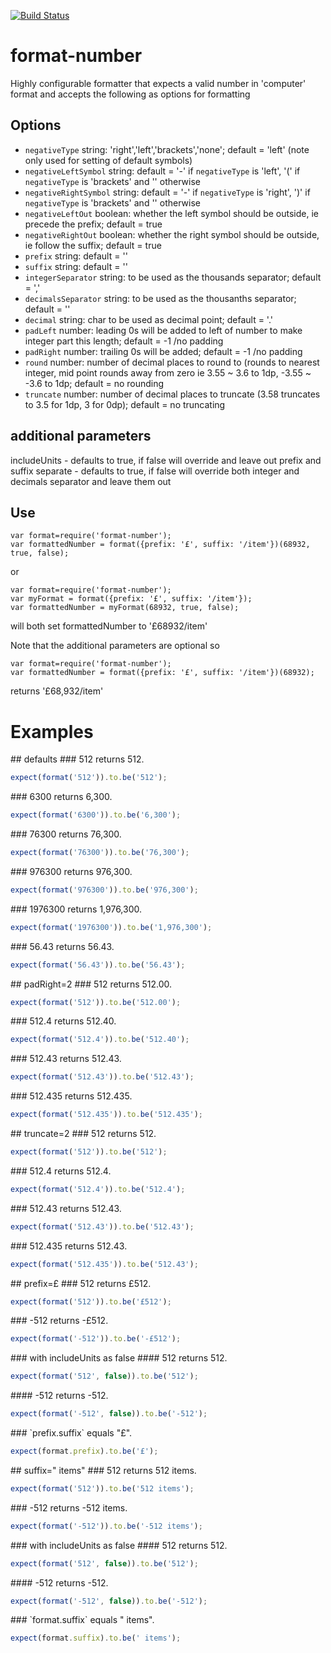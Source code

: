 [![Build Status](https://secure.travis-ci.org/componitable/format-number.png)](http://travis-ci.org/componitable/format-number)
# format-number

Highly configurable formatter that expects a valid number in 'computer' format and accepts the following as options for formatting

## Options
- `negativeType` string: 'right','left','brackets','none'; default = 'left' (note only used for setting of default symbols)
- `negativeLeftSymbol` string: default = '-' if `negativeType` is 'left', '(' if `negativeType` is 'brackets' and '' otherwise
- `negativeRightSymbol` string: default = '-' if `negativeType` is 'right', ')' if `negativeType` is 'brackets' and '' otherwise
- `negativeLeftOut` boolean: whether the left symbol should be outside, ie precede the prefix; default = true
- `negativeRightOut` boolean: whether the right symbol should be outside, ie follow the suffix; default = true
- `prefix` string: default = ''
- `suffix` string: default = ''
- `integerSeparator` string: to be used as the thousands separator; default = ','
- `decimalsSeparator` string: to be used as the thousanths separator; default = ''
- `decimal` string: char to be used as decimal point; default = '.'
- `padLeft` number: leading 0s will be added to left of number to make integer part this length; default = -1 /no padding
- `padRight` number: trailing 0s will be added; default = -1 /no padding
- `round` number: number of decimal places to round to (rounds to nearest integer, mid point rounds away from zero ie 3.55 ~ 3.6 to 1dp, -3.55 ~ -3.6 to 1dp; default = no rounding
- `truncate` number: number of decimal places to truncate (3.58 truncates to 3.5 for 1dp, 3 for 0dp); default =  no truncating

## additional parameters
includeUnits - defaults to true, if false will override and leave out prefix and suffix
separate - defaults to true, if false will override both integer and decimals separator and leave them out

## Use
```
var format=require('format-number');
var formattedNumber = format({prefix: '£', suffix: '/item'})(68932, true, false);
```
or
```
var format=require('format-number');
var myFormat = format({prefix: '£', suffix: '/item'});
var formattedNumber = myFormat(68932, true, false);
```
will both set formattedNumber to '£68932/item'

Note that the additional parameters are optional so 
```
var format=require('format-number');
var formattedNumber = format({prefix: '£', suffix: '/item'})(68932);
```
returns '£68,932/item'



# Examples

<a name="defaults" />
## defaults
<a name="defaults-512" />
### 512
returns 512.

```js
expect(format('512')).to.be('512');
```

<a name="defaults-6300" />
### 6300
returns 6,300.

```js
expect(format('6300')).to.be('6,300');
```

<a name="defaults-76300" />
### 76300
returns 76,300.

```js
expect(format('76300')).to.be('76,300');
```

<a name="defaults-976300" />
### 976300
returns 976,300.

```js
expect(format('976300')).to.be('976,300');
```

<a name="defaults-1976300" />
### 1976300
returns 1,976,300.

```js
expect(format('1976300')).to.be('1,976,300');
```

<a name="defaults-5643" />
### 56.43
returns 56.43.

```js
expect(format('56.43')).to.be('56.43');
```

<a name="padright2" />
## padRight=2
<a name="padright2-512" />
### 512
returns 512.00.

```js
expect(format('512')).to.be('512.00');
```

<a name="padright2-5124" />
### 512.4
returns 512.40.

```js
expect(format('512.4')).to.be('512.40');
```

<a name="padright2-51243" />
### 512.43
returns 512.43.

```js
expect(format('512.43')).to.be('512.43');
```

<a name="padright2-512435" />
### 512.435
returns 512.435.

```js
expect(format('512.435')).to.be('512.435');
```

<a name="truncate2" />
## truncate=2
<a name="truncate2-512" />
### 512
returns 512.

```js
expect(format('512')).to.be('512');
```

<a name="truncate2-5124" />
### 512.4
returns 512.4.

```js
expect(format('512.4')).to.be('512.4');
```

<a name="truncate2-51243" />
### 512.43
returns 512.43.

```js
expect(format('512.43')).to.be('512.43');
```

<a name="truncate2-512435" />
### 512.435
returns 512.43.

```js
expect(format('512.435')).to.be('512.43');
```

<a name="prefix" />
## prefix=£
<a name="prefix-512" />
### 512
returns £512.

```js
expect(format('512')).to.be('£512');
```

<a name="prefix--512" />
### -512
returns -£512.

```js
expect(format('-512')).to.be('-£512');
```

<a name="prefix-with-includeunits-as-false" />
### with includeUnits as false
<a name="prefix-with-includeunits-as-false-512" />
#### 512
returns 512.

```js
expect(format('512', false)).to.be('512');
```

<a name="prefix-with-includeunits-as-false--512" />
#### -512
returns -512.

```js
expect(format('-512', false)).to.be('-512');
```

<a name="prefix-prefixsuffix" />
### `prefix.suffix`
equals "£".

```js
expect(format.prefix).to.be('£');
```

<a name="suffix-items" />
## suffix=" items"
<a name="suffix-items-512" />
### 512
returns 512 items.

```js
expect(format('512')).to.be('512 items');
```

<a name="suffix-items--512" />
### -512
returns -512 items.

```js
expect(format('-512')).to.be('-512 items');
```

<a name="suffix-items-with-includeunits-as-false" />
### with includeUnits as false
<a name="suffix-items-with-includeunits-as-false-512" />
#### 512
returns 512.

```js
expect(format('512', false)).to.be('512');
```

<a name="suffix-items-with-includeunits-as-false--512" />
#### -512
returns -512.

```js
expect(format('-512', false)).to.be('-512');
```

<a name="suffix-items-formatsuffix" />
### `format.suffix`
equals " items".

```js
expect(format.suffix).to.be(' items');
```


